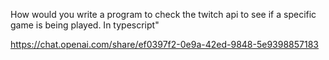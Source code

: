 How would you write a program to check the twitch api to see if a specific game is being played. In typescript"

https://chat.openai.com/share/ef0397f2-0e9a-42ed-9848-5e9398857183